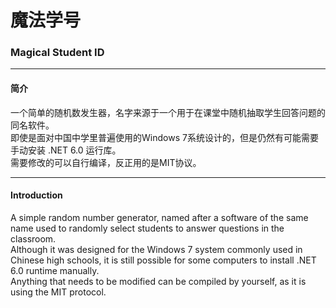 # 魔法学号
### Magical Student ID
***
#### 简介
一个简单的随机数发生器，名字来源于一个用于在课堂中随机抽取学生回答问题的同名软件。  
即使是面对中国中学里普遍使用的Windows 7系统设计的，但是仍然有可能需要手动安装 .NET 6.0 运行库。  
需要修改的可以自行编译，反正用的是MIT协议。
***
#### Introduction
A simple random number generator, named after a software of the same name used to randomly select students to answer questions in the classroom.  
Although it was designed for the Windows 7 system commonly used in Chinese high schools, it is still possible for some computers to install .NET 6.0 runtime manually.  
Anything that needs to be modified can be compiled by yourself, as it is using the MIT protocol.